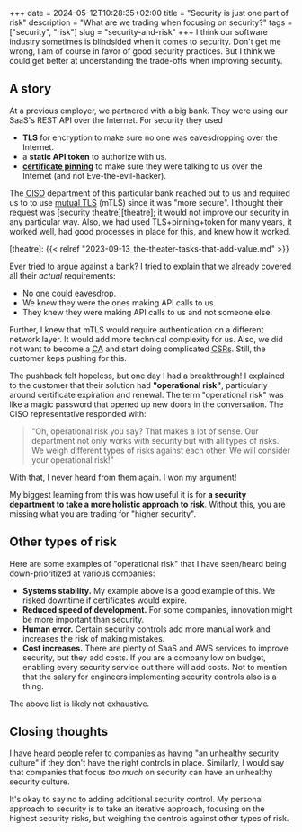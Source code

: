 +++ 
date = 2024-05-12T10:28:35+02:00
title = "Security is just one part of risk"
description = "What are we trading when focusing on security?"
tags = ["security", "risk"]
slug = "security-and-risk"
+++
I think our software industry sometimes is blindsided when it comes to
security. Don't get me wrong, I am of course in favor of good security
practices. But I think we could get better at understanding the trade-offs when
improving security.

## A story

At a previous employer, we partnered with a big bank. They were using our
SaaS's REST API over the Internet. For security they used

 * **TLS** for encryption to make sure no one was eavesdropping over the
   Internet.
 * a **static API token** to authorize with us.
 * **[certificate pinning][certificate-pinning]** to make sure they were
   talking to us over the Internet (and not Eve-the-evil-hacker).

[certificate-pinning]: https://sv.wikipedia.org/wiki/Certificate_pinning

The <abbr title="Chief Information Security Office">CISO</abbr> department of
this particular bank reached out to us and required us to to use [mutual
TLS][mtls] (mTLS) since it was "more secure". I thought their request was
[security theatre][theatre]; it would not improve our security in any
particular way.  Also, we had used TLS+pinning+token for many years, it worked
well, had good processes in place for this, and knew how it worked.

[theatre]: {{< relref "2023-09-13_the-theater-tasks-that-add-value.md" >}}

[mtls]: https://en.wikipedia.org/wiki/Mutual_authentication#mTLS

Ever tried to argue against a bank? I tried to explain that we already covered
all their _actual_ requirements:

 * No one could eavesdrop.
 * We knew they were the ones making API calls to us.
 * They knew they were making API calls to us and not someone else.

Further, I knew that mTLS would require authentication on a different network
layer. It would add more technical complexity for us. Also, we did not want to
become a <abbr title="Certificate Authority">CA</abbr> and start doing
complicated <abbr title="Certificate signing requests">CSRs</abbr>. Still, the
customer keps pushing for this.

The pushback felt hopeless, but one day I had a breakthrough! I explained to
the customer that their solution had **"operational risk"**, particularly
around certificate expiration and renewal. The term "operational risk" was like
a magic password that opened up new doors in the conversation. The CISO
representative responded with:

> "Oh, operational risk you say? That makes a lot of sense. Our department not
> only works with security but with all types of risks. We weigh different types of
> risks against each other. We will consider your operational risk!"

With that, I never heard from them again. I won my argument!

My biggest learning from this was how useful it is for **a security department
to take a more holistic approach to risk**. Without this, you are missing what
you are trading for "higher security".

## Other types of risk

Here are some examples of "operational risk" that I have seen/heard being
down-prioritized at various companies:

 * **Systems stability.** My example above is a good example of this. We risked
   downtime if certificates would expire.
 * **Reduced speed of development.** For some companies, innovation might be
   more important than security.
 * **Human error.** Certain security controls add more manual work and
   increases the risk of making mistakes.
 * **Cost increases.** There are plenty of SaaS and AWS services to
   improve security, but they add costs. If you are a company low on
   budget, enabling every security service out there will add costs.
   Not to mention that the salary for engineers implementing security controls also
   is a thing.

The above list is likely not exhaustive.

## Closing thoughts

I have heard people refer to companies as having "an unhealthy security
culture" if they don't have the right controls in place. Similarly, I would say
that companies that focus _too much_ on security can have an unhealthy security
culture.

It's okay to say no to adding additional security control. My personal approach
to security is to take an iterative approach, focusing on the highest security
risks, but weighing the controls against other types of risk.

